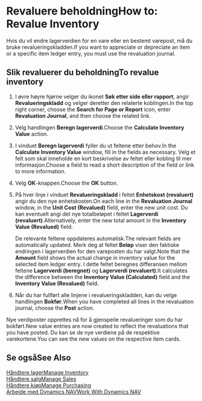 <properties
                pageTitle="Revaluere beholdning| Dynamics NAV"
                description="Beskriver hvordan du setter pris på eller avskriver verdien av én eller flere varer på lager ved postering av den gjeldende, beregnede verdien."
                services="project-madeira"
                documentationCenter=""
                authors="SorenGP"
/>
<tags
    ms.service="project-madeira"
    ms.topic="article"
    ms.devlang="na"
    ms.tgt_pltfrm="na"
    ms.workload="na"
    ms.date="11/07/2016"
    ms.author="SorenGP" />


# <a name="how-to-revalue-inventory"></a><span data-ttu-id="38bd3-103">Revaluere beholdning</span><span class="sxs-lookup"><span data-stu-id="38bd3-103">How to: Revalue Inventory</span></span>   
<span data-ttu-id="38bd3-104">Hvis du vil endre lagerverdien for en vare eller en bestemt varepost, må du bruke revalueringskladden.</span><span class="sxs-lookup"><span data-stu-id="38bd3-104">If you want to appreciate or depreciate an item or a specific item ledger entry, you must use the revaluation journal.</span></span>

## <a name="to-revalue-inventory"></a><span data-ttu-id="38bd3-105">Slik revaluerer du beholdning</span><span class="sxs-lookup"><span data-stu-id="38bd3-105">To revalue inventory</span></span>
1. <span data-ttu-id="38bd3-106">I øvre høyre hjørne velger du ikonet **Søk etter side eller rapport**, angir **Revalueringskladd** og velger deretter den relaterte koblingen.</span><span class="sxs-lookup"><span data-stu-id="38bd3-106">In the top right corner, choose the **Search for Page or Report** icon, enter **Revaluation Journal**, and then choose the related link.</span></span>
2. <span data-ttu-id="38bd3-107">Velg handlingen **Beregn lagerverdi**.</span><span class="sxs-lookup"><span data-stu-id="38bd3-107">Choose the **Calculate Inventory Value** action.</span></span>
3. <span data-ttu-id="38bd3-108">I vinduet **Beregn lagerverdi** fyller du ut feltene etter behov.</span><span class="sxs-lookup"><span data-stu-id="38bd3-108">In the **Calculate Inventory Value** window, fill in the fields as necessary.</span></span> <span data-ttu-id="38bd3-109">Velg et felt som skal inneholde en kort beskrivelse av feltet eller kobling til mer informasjon.</span><span class="sxs-lookup"><span data-stu-id="38bd3-109">Choose a field to read a short description of the field or link to more information.</span></span>
4. <span data-ttu-id="38bd3-110">Velg **OK**-knappen.</span><span class="sxs-lookup"><span data-stu-id="38bd3-110">Choose the **OK** button.</span></span>
5. <span data-ttu-id="38bd3-111">På hver linje i vinduet **Revalueringskladd** i feltet **Enhetskost (revaluert)** angir du den nye enhetskosten.</span><span class="sxs-lookup"><span data-stu-id="38bd3-111">On each line in the **Revaluation Journal** window, in the **Unit Cost (Revalued)** field, enter the new unit cost.</span></span> <span data-ttu-id="38bd3-112">Du kan eventuelt angi det nye totalbeløpet i feltet **Lagerverdi (revaluert)**.</span><span class="sxs-lookup"><span data-stu-id="38bd3-112">Alternatively, enter the new total amount in the **Inventory Value (Revalued)** field.</span></span>

    <span data-ttu-id="38bd3-113">De relevante feltene oppdateres automatisk.</span><span class="sxs-lookup"><span data-stu-id="38bd3-113">The relevant fields are automatically updated.</span></span> <span data-ttu-id="38bd3-114">Merk deg at feltet **Beløp** viser den faktiske endringen i lagerverdien for den vareposten du har valgt.</span><span class="sxs-lookup"><span data-stu-id="38bd3-114">Note that the **Amount** field shows the actual change in inventory value for the selected item ledger entry.</span></span> <span data-ttu-id="38bd3-115">I dette feltet beregnes differansen mellom feltene **Lagerverdi (beregnet)** og **Lagerverdi (revaluert)**.</span><span class="sxs-lookup"><span data-stu-id="38bd3-115">It calculates the difference between the **Inventory Value (Calculated)** field and the **Inventory Value (Revalued)** field.</span></span>

6. <span data-ttu-id="38bd3-116">Når du har fullført alle linjene i revalueringskladden, kan du velge handlingen **Bokfør**.</span><span class="sxs-lookup"><span data-stu-id="38bd3-116">When you have completed all lines in the revaluation journal, choose the **Post** action.</span></span>

<span data-ttu-id="38bd3-117">Nye verdiposter opprettes nå for å gjenspeile revalueringer som du har bokført.</span><span class="sxs-lookup"><span data-stu-id="38bd3-117">New value entries are now created to reflect the revaluations that you have posted.</span></span> <span data-ttu-id="38bd3-118">Du kan se de nye verdiene på de respektive varekortene.</span><span class="sxs-lookup"><span data-stu-id="38bd3-118">You can see the new values on the respective item cards.</span></span>

## <a name="see-also"></a><span data-ttu-id="38bd3-119">Se også</span><span class="sxs-lookup"><span data-stu-id="38bd3-119">See Also</span></span>
[<span data-ttu-id="38bd3-120">Håndtere lager</span><span class="sxs-lookup"><span data-stu-id="38bd3-120">Manage Inventory</span></span>](inventory-manage-inventory.md)  
[<span data-ttu-id="38bd3-121">Håndtere salg</span><span class="sxs-lookup"><span data-stu-id="38bd3-121">Manage Sales</span></span>](sales-manage-sales.md)  
[<span data-ttu-id="38bd3-122">Håndtere kjøp</span><span class="sxs-lookup"><span data-stu-id="38bd3-122">Manage Purchasing</span></span>](purchasing-manage-purchasing.md)  
[<span data-ttu-id="38bd3-123">Arbeide med Dynamics NAV</span><span class="sxs-lookup"><span data-stu-id="38bd3-123">Work With Dynamics NAV</span></span>](ui-work-product.md)


